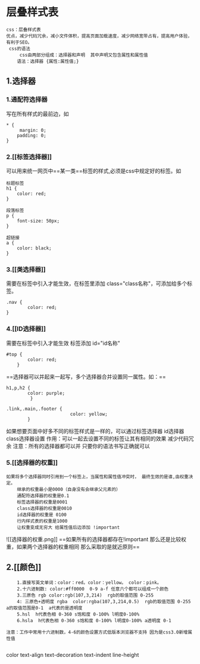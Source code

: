 # 层叠样式表
```
css：层叠样式表
优点，减少代码冗余，减小文件体积，提高页面加载速度，减少网络宽带占有，提高用户体验，有利于SEO。
 css的语法
     css由两部分组成：选择器和声明  其中声明又包含属性和属性值
    语法：选择器 {属性:属性值;}
```
## 1.选择器
### 1.通配符选择器
写在所有样式的最前边，如
```
* {
     margin: 0;
    padding: 0;
}
```
### 2.[[标签选择器]]
可以用来统一网页中==某一类==标签的样式,必须是css中规定好的标签。如
```
标题标签
h1 {
    color: red;
}

段落标签
p {
    font-size: 50px;
}

超链接
a {
    color: black;
}
```
### 3.[[类选择器]]
需要在标签中引入才能生效，在标签里添加 class="class名称"，可添加给多个标签。
```
.nav {
        color: red;
}
```
### 4.[[ID选择器]]
需要在标签中引入才能生效  标签添加 id="id名称"
```
#top {
        color: red;
    }
```
==选择器可以并起来一起写，多个选择器合并设置同一属性。如：==
```
h1,p,h2 {
		color: purple;
		 }
		 
.link,.main,.footer {
					    color: yellow;
	    } 
```
如果想要页面中好多不同的标签样式是一样的，可以通过标签选择器 id选择器  class选择器设置
作用：可以一起去设置不同的标签让其有相同的效果 减少代码冗余 
注意：所有的选择器都可以并 只要你的语法书写正确就可以
### 5.[[选择器的权重]]
```
如果将多个选择器同时引用到一个标签上，当属性和属性值冲突时， 最终生效的是谁,由权重决定。
	继承的权重最小是0000（自身没有会继承父元素的）
    通配符选择器的权重是0.1
    标签选择器的权重是0001
    class选择器的权重是0010
    id选择器的权重是 0100
    行内样式表的权重是1000
    让权重变成无穷大 给属性值后边添加 !important
```
![[选择器的权重.png]]
==如果所有的选择器都存在!important 那么还是比较权重，如果两个选择器的权重相同 那么采取的是就近原则==
## 2.[[颜色]]
```	
	1.直接写英文单词：color：red。color：yellow。 color：pink。
	2.十六进制数: color:#ff0000  0-9 a-f 任意六个都可以组成一个颜色
	3.三原色 rgb color:rgb(107,3,214)  rgb的取值范围 0-255
	4: 三原色+透明度 rgba  color:rgba(107,3,214,0.5)  rgb的取值范围 0-255  a的取值范围是0-1  a代表的是透明度
    5.hsl  h代表色相 0-360 s饱和度 0-100% l明度0-100%
    6.hsla  h代表色相 0-360 s饱和度 0-100% l明度0-100% a透明度 0-1

注意：工作中常用十六进制数，4-6的颜色设置方式低版本浏览器不支持 因为是css3.0新增属性值


```

color
text-align
text-decoration
text-indent
line-height
